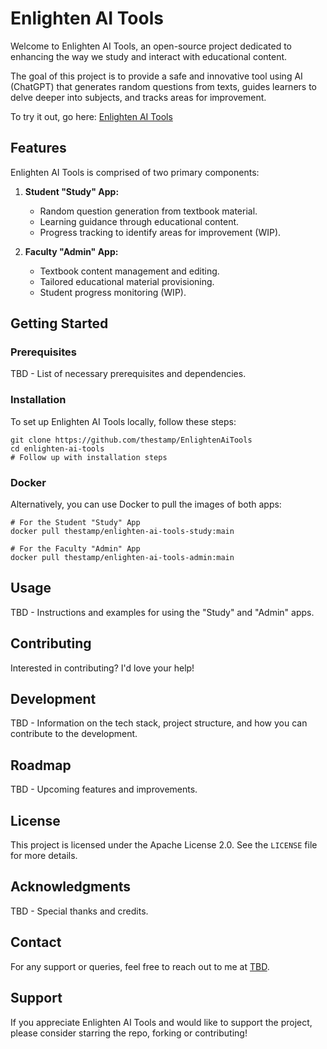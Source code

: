 # Enlighten AI Tools

Welcome to Enlighten AI Tools, an open-source project dedicated to enhancing the way we study and interact with educational content. 

The goal of this project is to provide a safe and innovative tool using AI (ChatGPT) that generates random questions from texts, guides learners to delve deeper into subjects, and tracks areas for improvement.

To try it out, go here: [Enlighten AI Tools](https://enlightenaitools.com/)

## Features

Enlighten AI Tools is comprised of two primary components:

1. **Student "Study" App:** 
   - Random question generation from textbook material.
   - Learning guidance through educational content.
   - Progress tracking to identify areas for improvement (WIP).

2. **Faculty "Admin" App:** 
   - Textbook content management and editing.
   - Tailored educational material provisioning.
   - Student progress monitoring (WIP).

## Getting Started

### Prerequisites

TBD - List of necessary prerequisites and dependencies.

### Installation

To set up Enlighten AI Tools locally, follow these steps:

```
git clone https://github.com/thestamp/EnlightenAiTools
cd enlighten-ai-tools
# Follow up with installation steps
```

### Docker

Alternatively, you can use Docker to pull the images of both apps:

```
# For the Student "Study" App
docker pull thestamp/enlighten-ai-tools-study:main

# For the Faculty "Admin" App
docker pull thestamp/enlighten-ai-tools-admin:main
```

## Usage

TBD - Instructions and examples for using the "Study" and "Admin" apps.

## Contributing

Interested in contributing? I'd love your help! 

## Development

TBD - Information on the tech stack, project structure, and how you can contribute to the development.

## Roadmap

TBD - Upcoming features and improvements.

## License

This project is licensed under the Apache License 2.0. See the `LICENSE` file for more details.

## Acknowledgments

TBD - Special thanks and credits.

## Contact

For any support or queries, feel free to reach out to me at [TBD](mailto:TBD).

## Support

If you appreciate Enlighten AI Tools and would like to support the project, please consider starring the repo, forking or contributing!
